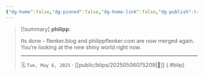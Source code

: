 ```yaml
---
{"dg-home":false,"dg-pinned":false,"dg-home-link":false,"dg-publish":true,"type":"blip","dg-permalink":"blips/20250506075209","created-date":"2025-05-06T07:52:38","updated-date":"2025-05-06T18:43:20","disabled rules":["yaml-title","yaml-title-alias","file-name-heading"],"title":"philipp @ Tuesday, May 6th 2025","dg-path":"blips/20250506075209.md","permalink":"/blips/20250506075209/","dgPassFrontmatter":true}
---
```



> [!summary] **philipp**:
>
> Its done - flenker.blog and philippflenker.com are now merged again. You’re looking at the new shiny world right now.
> - - -
>
> 🗓️ `Tue, May 6, 2025`   · [[public/blips/20250506075209\|🔗]]
{ #blip}

